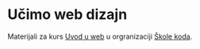 # Učimo web dizajn

Materijali za kurs [Uvod u web](https://skolakoda.org/kursevi/uvod-u-web/) u orgranizaciji [Škole koda](https://skolakoda.org/).
